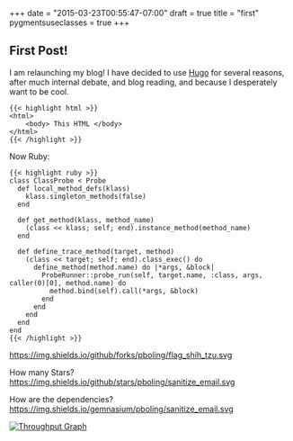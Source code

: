 +++
date = "2015-03-23T00:55:47-07:00"
draft = true
title = "first"
pygmentsuseclasses = true
+++

## First Post!

I am relaunching my blog!  I have decided to use [Hugo](https://gohugo.io/) for several reasons, after much internal debate, and blog 
reading, and because I desperately want to be cool.

```lang=html
{{< highlight html >}}
<html>
    <body> This HTML </body>
</html>
{{< /highlight >}}

```
Now Ruby:

```lang=ruby
{{< highlight ruby >}}
class ClassProbe < Probe
  def local_method_defs(klass)
    klass.singleton_methods(false)
  end

  def get_method(klass, method_name)
    (class << klass; self; end).instance_method(method_name)
  end

  def define_trace_method(target, method)
    (class << target; self; end).class_exec() do
      define_method(method.name) do |*args, &block|
        ProbeRunner::probe_run(self, target.name, :class, args, caller(0)[0], method.name) do
          method.bind(self).call(*args, &block)
        end
      end
    end
  end
end
{{< /highlight >}}
```

https://img.shields.io/github/forks/pboling/flag_shih_tzu.svg

How many Stars?
https://img.shields.io/github/stars/pboling/sanitize_email.svg



How are the dependencies?
https://img.shields.io/gemnasium/pboling/sanitize_email.svg

[![Throughput Graph](https://graphs.waffle.io/pboling/flag_shih_tzu/throughput.svg)](https://waffle.io/pboling/flag_shih_tzu/metrics)
